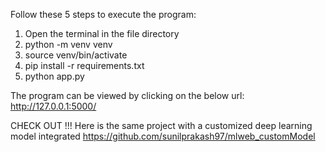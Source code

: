 Follow these 5 steps to execute the program:

1. Open the terminal in the file directory
2. python -m venv venv
3. source venv/bin/activate
4. pip install -r requirements.txt
5. python app.py 

The program can be viewed by clicking on the below url:
http://127.0.0.1:5000/

CHECK OUT !!!
Here is the same project with a customized deep learning model integrated 
https://github.com/sunilprakash97/mlweb_customModel
